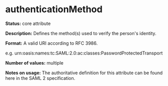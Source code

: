 ---
---

# authenticationMethod

**Status:** core attribute

**Description:** Defines the method(s) used to verify the person's identity.

**Format:** A valid URI according to RFC 3986.

e.g. urn:oasis:names:tc:SAML:2.0:ac:classes:PasswordProtectedTransport

**Number of values:** multiple

**Notes on usage:** The authoritative definition for this attribute can be found here in the SAML 2 specification.